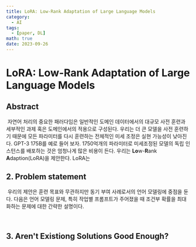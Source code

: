 ```yaml
---
title: LoRA: Low-Rank Adaptation of Large Language Models
category:
  - AI
tags:
  - [paper, DL]
math: true
date: 2023-09-26
---
```




# LoRA: Low-Rank Adaptation of Large Language Models

## Abstract

​	자연어 처리의 중요한 패러다임은 일반적인 도메인 데이터에서의 대규모 사전 훈련과 세부적인 과제 혹은 도메인에서의 적용으로 구성된다. 우리는 더 큰 모델을 사전 훈련하기 때문에 모든 파라미터를 다시 훈련하는 전체적인 미세 조정은 실현 가능성이 낮아진다. GPT-3 175B를 예로 들어 보자. 1750억개의 파라미터로 미세조정된 모델의 독립 인스턴스를 배포하는 것은 엄청나게 많은 비용이 든다. 우리는 **Lo**w-**R**ank **A**daption(LoRA)을 제안한다. LoRA는 

## 2. Problem statement

​	우리의 제안은 훈련 목표와 무관하지만 동기 부여 사례로서의 언어 모델링에 중점을 둔다. 다음은 언어 모델링 문제, 특히 작업별 프롬프트가 주어졌을 때 조건부 확률을 최대화하는 문제에 대한 간략한 설명이다.

​	

## 3. Aren't Existiong Solutions Good Enough?

